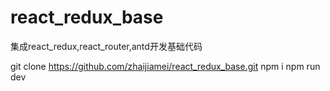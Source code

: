 # react_redux_base
集成react_redux,react_router,antd开发基础代码


git clone https://github.com/zhaijiamei/react_redux_base.git
npm i
npm run dev
